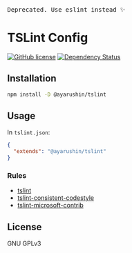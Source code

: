 <pre>Deprecated. Use eslint instead ✨</pre>

# TSLint Config
[![GitHub license](https://img.shields.io/badge/license-GNU-blue.svg)](https://github.com/ayarushin/tslint/blob/master/LICENSE)
[![Dependency Status](https://david-dm.org/ayarushin/tslint.svg)](https://david-dm.org/ayarushin/tslint)
## Installation

```sh
npm install -D @ayarushin/tslint
```

## Usage

In `tslint.json`:

```json
{
  "extends": "@ayarushin/tslint"
}
```

### Rules

* [tslint](https://www.npmjs.com/package/tslint)
* [tslint-consistent-codestyle](https://www.npmjs.com/package/tslint-consistent-codestyle)
* [tslint-microsoft-contrib](https://www.npmjs.com/package/tslint-microsoft-contrib)

## License

GNU GPLv3
